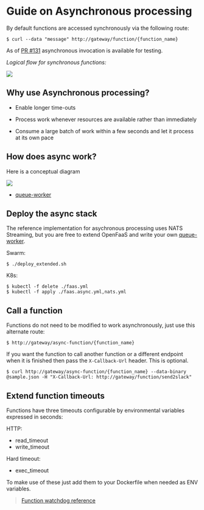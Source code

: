 # Guide on Asynchronous processing

By default functions are accessed synchronously via the following route:

```
$ curl --data "message" http://gateway/function/{function_name}
```

As of [PR #131](https://github.com/openfaas/faas/pull/131) asynchronous invocation is available for testing.

*Logical flow for synchronous functions:*

![](https://user-images.githubusercontent.com/6358735/29469107-cbc38c88-843e-11e7-9516-c0dd33bab63b.png)

## Why use Asynchronous processing?

* Enable longer time-outs

* Process work whenever resources are available rather than immediately

* Consume a large batch of work within a few seconds and let it process at its own pace

## How does async work?

Here is a conceptual diagram

![](https://user-images.githubusercontent.com/6358735/29469109-cc03c244-843e-11e7-9dfd-a540799dac28.png)

* [queue-worker](https://github.com/open-faas/nats-queue-worker)

## Deploy the async stack

The reference implementation for asychronous processing uses NATS Streaming, but you are free to extend OpenFaaS and write your own [queue-worker](https://github.com/open-faas/nats-queue-worker).

Swarm:

```
$ ./deploy_extended.sh
```

K8s:

```
$ kubectl -f delete ./faas.yml
$ kubectl -f apply ./faas.async.yml,nats.yml
```

## Call a function

Functions do not need to be modified to work asynchronously, just use this alternate route:

```
$ http://gateway/async-function/{function_name}
```

If you want the function to call another function or a different endpoint when it is finished then pass the `X-Callback-Url` header. This is optional.

```
$ curl http://gateway/async-function/{function_name} --data-binary @sample.json -H "X-Callback-Url: http://gateway/function/send2slack"
```

## Extend function timeouts

Functions have three timeouts configurable by environmental variables expressed in seconds:

HTTP:

* read_timeout
* write_timeout

Hard timeout:

* exec_timeout

To make use of these just add them to your Dockerfile when needed as ENV variables.

> [Function watchdog reference](https://github.com/openfaas/faas/tree/master/watchdog)
